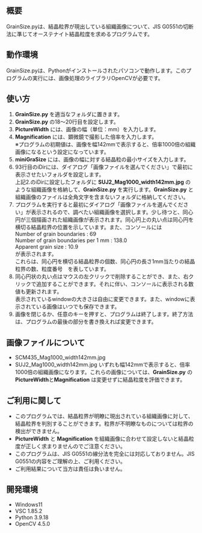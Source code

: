 ## 概要
GrainSize.pyは、結晶粒界が現出している組織画像について、JIS G0551の切断法に準じてオーステナイト結晶粒度を求めるプログラムです。

## 動作環境
GrainSize.pyは、Pythonがインストールされたパソコンで動作します。このプログラムの実行には、画像処理のライブラリOpenCVが必要です。

## 使い方
1. **GrainSize.py** を適当なフォルダに置きます。
2. **GrainSize.py** の18～20行目を設定します。
3. **PictureWidth** には、画像の幅（単位：mm）を入力します。
4. **Magnification** には、顕微鏡で撮影した倍率を入力します。<br>
※プログラムの初期値は、画像を幅142mmで表示すると、倍率1000倍の組織画像になるという設定になっています。
5. **miniGraSize** には、画像の幅に対する結晶粒の最小サイズを入力します。
6. 93行目のiDirには、ダイアログ「画像ファイルを選んでください」で最初に表示させたいフォルダを設定します。<br>
上記2.のiDirに設定したフォルダに **SUJ2_Mag1000_width142mm.jpg** のような組織画像を格納して、**GrainSize.py** を実行します。**GrainSize.py** と組織画像のファイルは全角文字を含まないフォルダに格納してください。<br>
7. プログラムを実行すると最初にダイアログ「画像ファイルを選んでください」が表示されるので、調べたい組織画像を選択します。少し待つと、同心円が三個描画された組織画像が表示されます。同心円上の丸い点は同心円を横切る結晶粒界の位置を示しています。また、コンソールには<br>
Number of grain boundaries : 69<br>
Number of grain boundaries per 1 mm : 138.0<br>
Apparent grain size : 10.9<br>
が表示されます。<br>
これらは、同心円を横切る結晶粒界の個数、同心円の長さ1mm当たりの結晶粒界の数、粒度番号　を表しています。
8. 同心円状の丸い点はマウスの左クリックで削除することができ、また、右クリックで追加することができます。それに伴い、コンソールに表示される数値も更新されます。<br>
表示されているwindowの大きさは自由に変更できます。また、windowに表示されている画像はいつでも保存できます。
9. 画像を閉じるか、任意のキーを押すと、プログラムは終了します。終了方法は、プログラムの最後の部分を書き換えれば変更できます。

## 画像ファイルについて
- SCM435_Mag1000_width142mm.jpg
- SUJ2_Mag1000_width142mm.jpg
いずれも幅142mmで表示すると、倍率1000倍の組織画像になります。これらの画像については、**GrainSize.py** の **PictureWidth**と**Magnification** は変更せずに結晶粒度を評価できます。

## ご利用に関して
- このプログラムでは、結晶粒界が明瞭に現出されている組織画像に対して、結晶粒界を判別することができます。粒界が不明瞭なものについては粒界の検出ができません。
- **PictureWidth** と **Magnification** を組織画像に合わせて設定しないと結晶粒度が正しく求まりませんのでご注意ください。
- このプログラムは、JIS G0551の線分法を完全には対応しておりません。JIS G0551の内容をご理解の上、ご利用ください。
- ご利用結果について当方は責任は負いません。

## 開発環境
- Windows11
- VSC 1.85.2
- Python 3.9.18
- OpenCV 4.5.0
